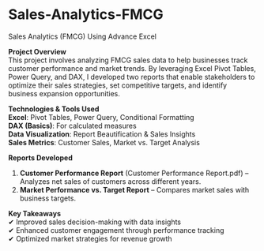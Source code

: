 # Sales-Analytics-FMCG
Sales Analytics (FMCG) Using Advance Excel

**Project Overview**  
This project involves analyzing FMCG sales data to help businesses track customer performance and market trends. By leveraging Excel Pivot Tables, Power Query, and DAX, I developed two reports that enable stakeholders to optimize their sales strategies, set competitive targets, and identify business expansion opportunities.

**Technologies & Tools Used**  
**Excel**: Pivot Tables, Power Query, Conditional Formatting  
**DAX (Basics)**: For calculated measures  
**Data Visualization**: Report Beautification & Sales Insights  
**Sales Metrics**: Customer Sales, Market vs. Target Analysis  

**Reports Developed**  
1. **Customer Performance Report** (Customer Performance Report.pdf) – Analyzes net sales of customers across different years.  
2. **Market Performance vs. Target Report** – Compares market sales with business targets.  

**Key Takeaways**  
✔ Improved sales decision-making with data insights  
✔ Enhanced customer engagement through performance tracking  
✔ Optimized market strategies for revenue growth  
